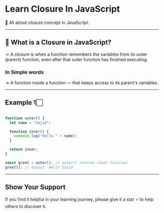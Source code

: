 # Learn Closure In JavaScript 
🌟 All about closure concept in JavaScript.

---

## 🧠 What is a Closure in JavaScript?

-> A closure is when a function remembers the variables from its outer (parent) function, even after that outer function has finished executing. 

### In Simple words
-> A function inside a function — that keeps access to its parent's variables.

---

## Example 👇🏻

```js 

function outer() {
  let name = "Sajid";

  function inner() {
    console.log("Hello " + name);
  }

  return inner;
}

const greet = outer(); // outer() returns inner function
greet(); // Output: Hello Sajid

```

---

## Show Your Support

If you find it helpful in your learning journey, please give it a star ⭐ to help others to discover it.

